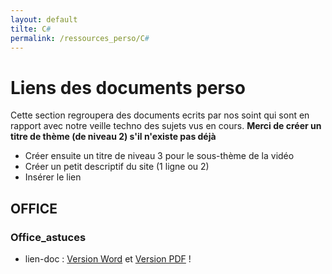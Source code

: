 ```yaml
---
layout: default
tilte: C#
permalink: /ressources_perso/C#
---
```


# Liens des documents perso

Cette section regroupera des documents ecrits par nos soint qui sont en rapport avec notre veille techno des sujets vus en cours.
**Merci de créer un titre de thème (de niveau 2) s'il n'existe pas déjà**

* Créer ensuite un titre de niveau 3 pour le sous-thème de la vidéo
* Créer un petit descriptif du site (1 ligne ou 2)
* Insérer le lien  

## OFFICE

### Office_astuces

* lien-doc : [Version Word][OFFICE-01] et [Version PDF][OFFICE-02] !

[OFFICE-01]: OFFICE/VERSIONS-DOC/office-astuces.docx

[OFFICE-02]: OFFICE/VERSIONS-PDF/office-astuces.pdf
